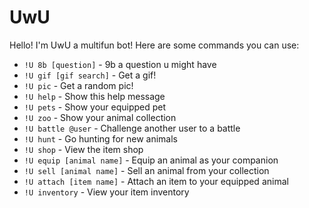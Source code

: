 # UwU
Hello! I'm UwU a multifun bot!
Here are some commands you can use:
- `!U 8b [question]` - 9b a question u might have
- `!U gif [gif search]` - Get a gif!
- `!U pic` - Get a random pic!
- `!U help` - Show this help message
- `!U pets` - Show your equipped pet
- `!U zoo` - Show your animal collection
- `!U battle @user` - Challenge another user to a battle
- `!U hunt` - Go hunting for new animals
- `!U shop` - View the item shop
- `!U equip [animal name]` - Equip an animal as your companion
- `!U sell [animal name]` - Sell an animal from your collection
- `!U attach [item name]` - Attach an item to your equipped animal
- `!U inventory` - View your item inventory

